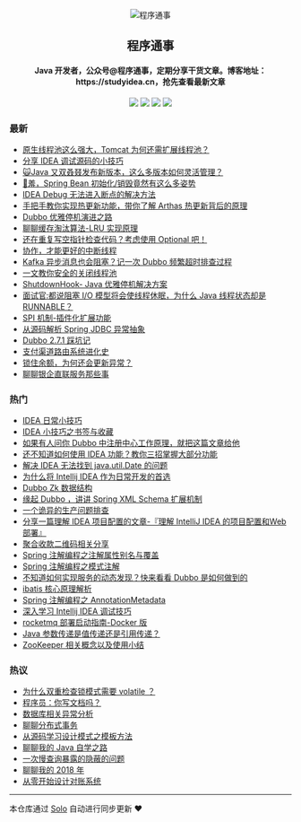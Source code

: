 <p align="center"><img alt="程序通事" src="https://img.hacpai.com/file/2019/08/reallogo-25908c87.png"></p><h2 align="center">
程序通事
</h2>

<h4 align="center">Java 开发者，公众号@程序通事，定期分享干货文章。博客地址：https://studyidea.cn，抢先查看最新文章</h4>
<p align="center"><a title="程序通事" target="_blank" href="https://github.com/9526xu/solo-blog"><img src="https://img.shields.io/github/last-commit/9526xu/solo-blog.svg?style=flat-square&color=FF9900"></a>
<a title="GitHub repo size in bytes" target="_blank" href="https://github.com/9526xu/solo-blog"><img src="https://img.shields.io/github/repo-size/9526xu/solo-blog.svg?style=flat-square"></a>
<a title="Solo Version" target="_blank" href="https://github.com/88250/solo/releases"><img src="https://img.shields.io/badge/solo-3.6.7-f1e05a.svg?style=flat-square&color=blueviolet"></a>
<a title="Hits" target="_blank" href="https://github.com/88250/hits"><img src="https://hits.b3log.org/9526xu/solo-blog.svg"></a></p>

### 最新

* [原生线程池这么强大，Tomcat 为何还需扩展线程池？](https://studyidea.cn/articles/2019/12/01/1575187296406.html)
* [分享 IDEA 调试源码的小技巧](https://studyidea.cn/articles/2019/11/19/1574179066310.html)
* [🙀Java 又双叒叕发布新版本，这么多版本如何灵活管理？](https://studyidea.cn/articles/2019/11/19/1574177565129.html)
* [🙈羞，Spring Bean 初始化/销毁竟然有这么多姿势](https://studyidea.cn/articles/2019/11/16/1573900549564.html)
* [IDEA Debug 无法进入断点的解决方法](https://studyidea.cn/idea_breakpoint_not_use)
* [手把手教你实现热更新功能，带你了解 Arthas 热更新背后的原理](https://studyidea.cn/java-hotswap)
* [Dubbo 优雅停机演进之路](https://studyidea.cn/articles/2019/10/28/1572271224964.html)
* [聊聊缓存淘汰算法-LRU 实现原理](https://studyidea.cn/LRU_cache)
* [还在重复写空指针检查代码？考虑使用 Optional 吧！](https://studyidea.cn/java-optional)
* [协作，才能更好的中断线程](https://studyidea.cn/articles/2019/09/27/1569594617973.html)
* [Kafka 异步消息也会阻塞？记一次 Dubbo 频繁超时排查过程](https://studyidea.cn/articles/2019/09/20/1568988162424.html)
* [一文教你安全的关闭线程池](https://studyidea.cn/articles/2019/09/08/1567940077280.html)
* [ShutdownHook- Java 优雅停机解决方案](https://studyidea.cn/articles/2019/09/03/1567504427330.html)
* [面试官:都说阻塞 I/O 模型将会使线程休眠，为什么 Java 线程状态却是 RUNNABLE？](https://studyidea.cn/articles/2019/09/01/1567329584198.html)
* [SPI 机制-插件化扩展功能](https://studyidea.cn/articles/2019/08/28/1566984830112.html)
* [从源码解析 Spring JDBC 异常抽象](https://studyidea.cn/articles/2019/08/26/1566790658521.html)
* [Dubbo 2.7.1 踩坑记](https://studyidea.cn/articles/2019/08/26/1566790622115.html)
* [支付渠道路由系统进化史](https://studyidea.cn/articles/2019/08/26/1566790579930.html)
* [锁住余额，为何还会更新异常？](https://studyidea.cn/articles/2019/08/26/1566790545895.html)
* [聊聊银企直联服务那些事](https://studyidea.cn/articles/2019/08/26/1566790401205.html)

### 热门

* [IDEA 日常小技巧](https://studyidea.cn/articles/2019/06/02/1559465646386.html)
* [IDEA 小技巧之书签与收藏](https://studyidea.cn/bookmark_and_favorites)
* [如果有人问你 Dubbo 中注册中心工作原理，就把这篇文章给他](https://studyidea.cn/articles/2019/08/15/1565863724325.html)
* [还不知道如何使用 IDEA 功能？教你三招掌握大部分功能](https://studyidea.cn/articles/2019/05/30/1559152180029.html)
* [解决 IDEA 无法找到 java.util.Date 的问题](https://studyidea.cn/articles/2019/06/01/1559382236231.html)
* [为什么将 Intellij IDEA 作为日常开发的首选](https://studyidea.cn/-why_choose_idea)
* [Dubbo Zk 数据结构](https://studyidea.cn/articles/2019/08/11/1565514751471.html)
* [缘起 Dubbo ，讲讲 Spring XML Schema 扩展机制](https://studyidea.cn/articles/2019/06/15/1560598141405.html)
* [一个诡异的生产问题排查](https://studyidea.cn/articles/2019/07/25/1564063324112.html)
* [分享一篇理解 IDEA 项目配置的文章-『理解 IntelliJ IDEA 的项目配置和Web部署』](https://studyidea.cn/articles/2019/06/17/1560777539736.html)
* [聚合收款二维码相关分享](https://studyidea.cn/articles/2019/08/14/1565776563471.html)
* [Spring 注解编程之注解属性别名与覆盖](https://studyidea.cn/articles/2019/07/10/1562768280760.html)
* [Spring 注解编程之模式注解](https://studyidea.cn/spring-stereotype-annotations)
* [不知道如何实现服务的动态发现？快来看看 Dubbo 是如何做到的](https://studyidea.cn/articles/2019/08/19/1566216571466.html)
* [ibatis  核心原理解析](https://studyidea.cn/articles/2019/07/27/1564223174815.html)
* [Spring 注解编程之 AnnotationMetadata](https://studyidea.cn/articles/2019/07/05/1562314284729.html)
* [深入学习 Intellij IDEA 调试技巧](https://studyidea.cn/articles/2019/07/14/1563093546093.html)
* [rocketmq 部署启动指南-Docker 版](https://studyidea.cn/articles/2019/08/25/1566733255551.html)
* [Java 参数传递是值传递还是引用传递？](https://studyidea.cn/articles/2019/07/21/1563701593446.html)
* [ZooKeeper 相关概念以及使用小结](https://studyidea.cn/articles/2019/08/07/1565185374187.html)

### 热议

* [为什么双重检查锁模式需要 volatile ？](https://studyidea.cn/articles/2019/07/31/1564581660190.html)
* [程序员：你写文档吗？](https://studyidea.cn/articles/2019/08/04/1564912554838.html)
* [数据库相关异常分析](https://studyidea.cn/articles/2019/08/26/1566790015570.html)
* [聊聊分布式事务](https://studyidea.cn/articles/2019/08/26/1566790053866.html)
* [从源码学习设计模式之模板方法](https://studyidea.cn/articles/2019/08/26/1566790117004.html)
* [聊聊我的 Java 自学之路](https://studyidea.cn/articles/2019/08/26/1566790154008.html)
* [一次慢查询暴露的隐蔽的问题](https://studyidea.cn/articles/2019/08/26/1566790220148.html)
* [聊聊我的 2018 年](https://studyidea.cn/articles/2019/08/26/1566790264635.html)
* [从零开始设计对账系统](https://studyidea.cn/articles/2019/08/26/1566790305561.html)

---

本仓库通过 [Solo](https://github.com/88250/solo) 自动进行同步更新 ❤️ 